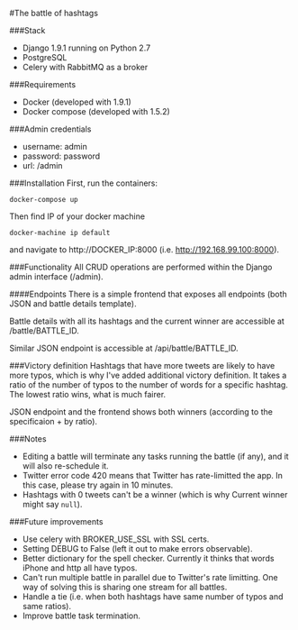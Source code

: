 #The battle of hashtags

###Stack
- Django 1.9.1 running on Python 2.7
- PostgreSQL
- Celery with RabbitMQ as a broker

###Requirements
- Docker (developed with 1.9.1)
- Docker compose (developed with 1.5.2)
  
###Admin credentials
- username: admin
- password: password
- url: /admin

###Installation
First, run the containers:
```
docker-compose up
```

Then find IP of your docker machine
```
docker-machine ip default
```

and navigate to http://DOCKER_IP:8000 (i.e. http://192.168.99.100:8000).

###Functionality
All CRUD operations are performed within the Django admin interface (/admin).

####Endpoints
There is a simple frontend that exposes all endpoints (both JSON and battle details template).

Battle details with all its hashtags and the current winner are accessible at /battle/BATTLE_ID.

Similar JSON endpoint is accessible at /api/battle/BATTLE_ID.

###Victory definition
Hashtags that have more tweets are likely to have more typos, which is why I've added additional victory definition. It takes a ratio of the number of typos to the number of words for a specific hashtag. The lowest ratio wins, what is much fairer.

JSON endpoint and the frontend shows both winners (according to the specificaion + by ratio).

###Notes
- Editing a battle will terminate any tasks running the battle (if any), and it will also re-schedule it.
- Twitter error code 420 means that Twitter has rate-limitted the app. In this case, please try again in 10 minutes.
- Hashtags with 0 tweets can't be a winner (which is why Current winner might say `null`).

###Future improvements
 - Use celery with BROKER_USE_SSL with SSL certs.
 - Setting DEBUG to False (left it out to make errors observable).
 - Better dictionary for the spell checker. Currently it thinks that words iPhone and http all have typos.
 - Can't run multiple battle in parallel due to Twitter's rate limitting. One way of solving this is sharing one stream for all battles.
 - Handle a tie (i.e. when both hashtags have same number of typos and same ratios).
 - Improve battle task termination.
